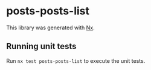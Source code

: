 # posts-posts-list

This library was generated with [Nx](https://nx.dev).

## Running unit tests

Run `nx test posts-posts-list` to execute the unit tests.
